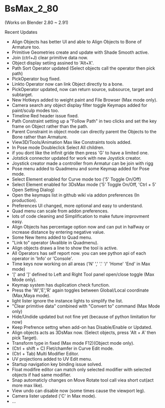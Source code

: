 
# BsMax_2_80

(Works on Blender 2.80 ~ 2.91)

Recent Updates

* Align Objects has better UI and able to Align Objects to Bone of Armature too.
* Primitive Geometries create and update with Shade Smooth active.
* Join (ctrl+J) clear primitive data now.
* Object display setiing assined to 'Alt+X'.
* Path Sort Operator updated (Select objects call the operator then pick path)
* PickOperator bug fixed.
* Linkto Operator now can link Object directly to a bone.
* PickOperator updated, now can return source, subsource, target and subtarget.
* New Hotkeys added to weight paint and File Browser (Max mode only).
* Camera search any object display filter toggle Keymaps added for paint/sculp modes too.
* Timeline Red header issue fixed.
* Path Constraint setting up a "Follow Path" in two clicks and set the key frame on Object rather than the path.
* Parent Constraint in object mode can directly parent the Objects to the Bone rather than Armature.
* View3D/Tools/Animation Max like Constraints tools added.
* In Pose mode Doubleclick Select All children.
* if you dont like the infinit gride then press 'G' to have a limited one.
* Jotstick connector updated for work with new Joystick creator.
* Joystick creator made a controller from Armatur can be join with rigg
* Pose menu added to Quadmenu and some Keymap added for Pose mode.
* Select Element enabled for Curve mode too ('5' Toggle On/Off)
* Select Element enabled for 3DsMax mode ('5' Toggle On/Off, 'Ctrl + 5' Open Setting Dialog)
* Open the keymaps list in github wiki via addon preferences (In production).
* Preferences UI changed, more optional and easy to understand.
* Quad menu can scale from addon preferences.
* lots of code cleaning and Simplification to make future improvment easy.
* Align Objects has percentage option now and can put in halfway or increase distance by entering negative value.
* Some New Items added to Quad menu.
* "Link to" operator (Avalible in Quadmenu).
* Align objects draws a line to show the tool is active.
* All Operators has self report now. you can see python api of each operator in 'Info' or 'Console'.
* Time keys now working on all areas ('N' ',' '.' '/' 'Home' 'End' in Max mode)
* '[' and ']' defined to Left and Right Tool panel open/close toggle (Max Mode only).
* Keymap system has duplication check function.
* Press the 'W','E','R' again toggles between Global/Local coordinate (Max,Maya mode).
* light lister ignore the instance lights to simplify the list.
* "Clear primitive data" combined with "Convert to" command (Max Mode only)
* Hide/Undide updated but not fine yet (because of python limitation for now)
* Keep Prefrence settng when add-on has Disable/Enable or Updated.
* Align objects acts as 3DsMax now. (Select objects, press 'Alt + A' then pick Target).
* Transform type in fixed (Max mode F12)(Object mode only).
* (Ctrl + shift + C) Flet/chamfer in Curve Edit mode.
* (Ctrl + Tab) Multi Modifier Editor.
* UV projections added to UV Edit menu.
* Startup navigation key binding issue solved.
* Float modifire editor can match only selected modifier with selected objects if had same modifier.
* Snap automaticly changes on Move Rotate tool call viea short cut(act more max like).
* View undo can disable now (some times cause the viewport leg).
* Camera lister updated ('C' in Max mode).
* ...